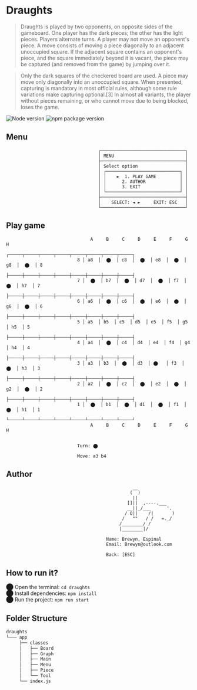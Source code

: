 # Draughts

> Draughts is played by two opponents, on opposite sides of the gameboard. One player has the dark pieces; the other has the light pieces. 
> Players alternate turns. A player may not move an opponent's piece. A move consists of moving a piece diagonally to an adjacent unoccupied square. 
> If the adjacent square contains an opponent's piece, and the square immediately beyond it is vacant, the piece may be captured (and removed from the game) by jumping over it.

> Only the dark squares of the checkered board are used. A piece may move only diagonally into an unoccupied square. When presented, capturing is mandatory in most official rules, although some rule variations make capturing optional.[3] In almost all variants, the player without pieces remaining, or who cannot move due to being blocked, loses the game.

 ![Node version](https://img.shields.io/badge/Node%20version->=v12.13.1-green)
 ![npm package version](https://img.shields.io/badge/npm%20package->=v6.12.1-green)

## Menu

                                       ┌────────────────────────────────┐
                                       │ MENU                           │
                                       ├────────────────────────────────┤
                                       │ Select option                  │
                                       │ ┌────────────────────────────┐ │
                                       │ │    ►  1. PLAY GAME         │ │
                                       │ │      2. AUTHOR             │ │
                                       │ │      3. EXIT               │ │
                                       │ └────────────────────────────┘ │
                                       ├────────────────────────────────┤
                                       │    SELECT: ◄ ►     EXIT: ESC   │
                                       └────────────────────────────────┘


## Play game

                                    A     B     C     D     E     F     G     H
                                 ┌─────┬─────┬─────┬─────┬─────┬─────┬─────┬─────┐
                               8 │ a8  │  ⬤  │ c8  │  ⬤  │ e8  │  ⬤  │ g8  │  ⬤  │ 8
                                 ├─────┼─────┼─────┼─────┼─────┼─────┼─────┼─────┤
                               7 │  ⬤  │ b7  │  ⬤  │ d7  │  ⬤  │ f7  │  ⬤  │ h7  │ 7
                                 ├─────┼─────┼─────┼─────┼─────┼─────┼─────┼─────┤
                               6 │ a6  │  ⬤  │ c6  │  ⬤  │ e6  │  ⬤  │ g6  │  ⬤  │ 6
                                 ├─────┼─────┼─────┼─────┼─────┼─────┼─────┼─────┤
                               5 │ a5  │ b5  │ c5  │ d5  │ e5  │ f5  │ g5  │ h5  │ 5
                                 ├─────┼─────┼─────┼─────┼─────┼─────┼─────┼─────┤
                               4 │ a4  │  ⬤  │ c4  │ d4  │ e4  │ f4  │ g4  │ h4  │ 4
                                 ├─────┼─────┼─────┼─────┼─────┼─────┼─────┼─────┤
                               3 │ a3  │ b3  │  ⬤  │ d3  │ ⬤   │ f3  │  ⬤  │ h3  │ 3
                                 ├─────┼─────┼─────┼─────┼─────┼─────┼─────┼─────┤
                               2 │ a2  │  ⬤  │ c2  │  ⬤  │ e2  │  ⬤  │ g2  │  ⬤  │ 2
                                 ├─────┼─────┼─────┼─────┼─────┼─────┼─────┼─────┤
                               1 │  ⬤  │ b1  │  ⬤  │ d1  │  ⬤  │ f1  │  ⬤  │ h1  │ 1
                                 └─────┴─────┴─────┴─────┴─────┴─────┴─────┴─────┘
                                    A     B     C     D     E     F     G     H


                               Turn: ⬤

                               Move: a3 b4
                               
 ## Author
                                        
                                                    __ 
                                                   (  )
                                                    ||
                                                  []||  ,----.___
                                                  __||_/___      '.
                                                 / O||    /|       )
                                                /   ""   / /   =._/
                                               /________/ /
                                               |________|/

                                          Name: Brewyn, Espinal
                                          Email: Brewyn@outlook.com

                                          Back: [ESC]
                                          
                                   
 ## How to run it?
⬤ Open the terminal: `cd draughts` <br/>
⬤ Install dependencies: `npm install` <br/>
⬤ Run the project: `npm run start`

                                       
## Folder Structure

  ```bash
  draughts
  └─── app
       ├── classes
       │   ├── Board
       │   ├── Graph
       │   ├── Main
       │   ├── Menu
       │   ├── Piece
       │   └── Tool
       └── index.js
   ```
